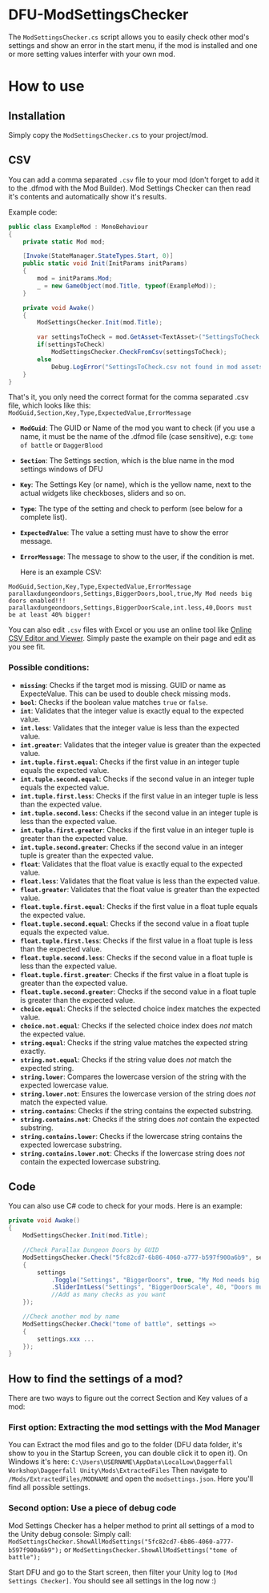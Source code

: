 # DFU-ModSettingsChecker
The `ModSettingsChecker.cs` script allows you to easily check other mod's settings and show an error in the start menu, if the mod is installed and one or more setting values interfer with your own mod.

# How to use
## Installation
Simply copy the `ModSettingsChecker.cs` to your project/mod.

## CSV
You can add a comma separated `.csv` file to your mod (don't forget to add it to the .dfmod with the Mod Builder). Mod Settings Checker can then read it's contents and automatically show it's results.

Example code:
```csharp
public class ExampleMod : MonoBehaviour
{
    private static Mod mod;

    [Invoke(StateManager.StateTypes.Start, 0)]
    public static void Init(InitParams initParams)
    {
        mod = initParams.Mod;
        _ = new GameObject(mod.Title, typeof(ExampleMod));
    }

    private void Awake()
    {
        ModSettingsChecker.Init(mod.Title);

        var settingsToCheck = mod.GetAsset<TextAsset>("SettingsToCheck.csv"); //The name of your .csv file
        if(settingsToCheck)
            ModSettingsChecker.CheckFromCsv(settingsToCheck);
        else
            Debug.LogError("SettingsToCheck.csv not found in mod assets!");
    }
}
```

That's it, you only need the correct format for the comma separated .csv file, which looks like this:
`ModGuid,Section,Key,Type,ExpectedValue,ErrorMessage`

- **`ModGuid`**: The GUID or Name of the mod you want to check (if you use a name, it must be the name of the .dfmod file (case sensitive), e.g: `tome of battle` or `DaggerBlood`
- **`Section`**: The Settings section, which is the blue name in the mod settings windows of DFU
- **`Key`**: The Settings Key (or name), which is the yellow name, next to the actual widgets like checkboses, sliders and so on.
- **`Type`**: The type of the setting and check to perform (see below for a complete list).
- **`ExpectedValue`**: The value a setting must have to show the error message.
- **`ErrorMessage`**: The message to show to the user, if the condition is met.

  Here is an example CSV:
```
ModGuid,Section,Key,Type,ExpectedValue,ErrorMessage
parallaxdungeondoors,Settings,BiggerDoors,bool,true,My Mod needs big doors enabled!!!
parallaxdungeondoors,Settings,BiggerDoorScale,int.less,40,Doors must be at least 40% bigger!
```

You can also edit `.csv` files with Excel or you use an online tool like [Online CSV Editor and Viewer](https://www.convertcsv.com/csv-viewer-editor.htm). Simply paste the example on their page and edit as you see fit.

### Possible conditions:
- **`missing`**: Checks if the target mod is missing. GUID or name as ExpecteValue. This can be used to double check missing mods.
- **`bool`**: Checks if the boolean value matches `true` or `false`.
- **`int`**: Validates that the integer value is exactly equal to the expected value.
- **`int.less`**: Validates that the integer value is less than the expected value.
- **`int.greater`**: Validates that the integer value is greater than the expected value.
- **`int.tuple.first.equal`**: Checks if the first value in an integer tuple equals the expected value.
- **`int.tuple.second.equal`**: Checks if the second value in an integer tuple equals the expected value.
- **`int.tuple.first.less`**: Checks if the first value in an integer tuple is less than the expected value.
- **`int.tuple.second.less`**: Checks if the second value in an integer tuple is less than the expected value.
- **`int.tuple.first.greater`**: Checks if the first value in an integer tuple is greater than the expected value.
- **`int.tuple.second.greater`**: Checks if the second value in an integer tuple is greater than the expected value.
- **`float`**: Validates that the float value is exactly equal to the expected value.
- **`float.less`**: Validates that the float value is less than the expected value.
- **`float.greater`**: Validates that the float value is greater than the expected value.
- **`float.tuple.first.equal`**: Checks if the first value in a float tuple equals the expected value.
- **`float.tuple.second.equal`**: Checks if the second value in a float tuple equals the expected value.
- **`float.tuple.first.less`**: Checks if the first value in a float tuple is less than the expected value.
- **`float.tuple.second.less`**: Checks if the second value in a float tuple is less than the expected value.
- **`float.tuple.first.greater`**: Checks if the first value in a float tuple is greater than the expected value.
- **`float.tuple.second.greater`**: Checks if the second value in a float tuple is greater than the expected value.
- **`choice.equal`**: Checks if the selected choice index matches the expected value.
- **`choice.not.equal`**: Checks if the selected choice index does *not* match the expected value.
- **`string.equal`**: Checks if the string value matches the expected string exactly.
- **`string.not.equal`**: Checks if the string value does *not* match the expected string.
- **`string.lower`**: Compares the lowercase version of the string with the expected lowercase value.
- **`string.lower.not`**: Ensures the lowercase version of the string does *not* match the expected value.
- **`string.contains`**: Checks if the string contains the expected substring.
- **`string.contains.not`**: Checks if the string does *not* contain the expected substring.
- **`string.contains.lower`**: Checks if the lowercase string contains the expected lowercase substring.
- **`string.contains.lower.not`**: Checks if the lowercase string does *not* contain the expected lowercase substring.

## Code
You can also use C# code to check for your mods. Here is an example:
```csharp
private void Awake()
{
    ModSettingsChecker.Init(mod.Title);

    //Check Parallax Dungeon Doors by GUID
    ModSettingsChecker.Check("5fc82cd7-6b86-4060-a777-b597f900a6b9", settings =>
    {
        settings
            .Toggle("Settings", "BiggerDoors", true, "My Mod needs big doors enabled!!!")
            .SliderIntLess("Settings", "BiggerDoorScale", 40, "Doors must be at least 40% bigger!");
            //Add as many checks as you want
    });

    //Check another mod by name
    ModSettingsChecker.Check("tome of battle", settings =>
    {
        settings.xxx ...
    });
}
```

## How to find the settings of a mod?
There are two ways to figure out the correct Section and Key values of a mod:

### First option: Extracting the mod settings with the Mod Manager
You can Extract the mod files and go to the folder (DFU data folder, it's show to you in the Startup Screen, you can double click it to open it).
On Windows it's here: `C:\Users\USERNAME\AppData\LocalLow\Daggerfall Workshop\Daggerfall Unity\Mods\ExtractedFiles`
Then navigate to `/Mods/ExtractedFiles/MODNAME` and open the `modsettings.json`. Here you'll find all possible settings.

### Second option: Use a piece of debug code
Mod Settings Checker has a helper method to print all settings of a mod to the Unity debug console:
Simply call: `ModSettingsChecker.ShowAllModSettings("5fc82cd7-6b86-4060-a777-b597f900a6b9");` or `ModSettingsChecker.ShowAllModSettings("tome of battle");`

Start DFU and go to the Start screen, then filter your Unity log to `[Mod Settings Checker]`. You should see all settings in the log now :)
